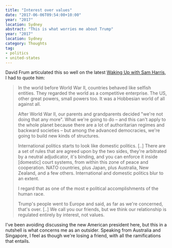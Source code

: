 ```yaml
---
title: "Interest over values"
date: "2017-06-06T09:54:00+10:00"
year: "2017"
location: Sydney
abstract: "This is what worries me about Trump"
year: "2017"
location: Sydney
category: Thoughts
tag:
- politics
- united-states
---
```

David Frum articulated this so well on the latest [Waking Up with Sam Harris], I had to quote him:

> In the world before World War II, countries behaved like selfish entities. They regarded the world as a competitive enterprise. The US, other great powers, small powers too. It was a Hobbesian world of all against all.
>
> After World War II, our parents and grandparents decided "we're not doing that any more". What we're going to do – and this can't apply to the whole planet because there are a lot of authoritarian regimes and backward societies – but among the advanced democracies, we're going to build new kinds of structures.
>
> International politics starts to look like domestic politics. [..] There are a set of rules that are agreed upon by the two sides, they're arbitrated by a neutral adjudicator, it's binding, and  you can enforce it inside [domestic]  court systems, from within this zone of peace and cooperation. NATO countries, plus Japan, plus Australia, New Zealand, and a few others. International and domestic politics blur to an extent.
>
> I regard that as one of the most e political accomplishments of the human race.
> 
> Trump's people went to Europe and said, as far as we're concerned, that's over. [..] We call you our friends, but we think our relationship is regulated entirely by interest, not values.

I've been avoiding discussing the new American president here, but this in a nutshell is what concerns me as an outsider. Speaking from Australia and Singapore, I feel as though we're losing a friend, with all the ramifications that entails.

[Waking Up with Sam Harris]: https://www.samharris.org/podcast/item/the-great-unraveling

